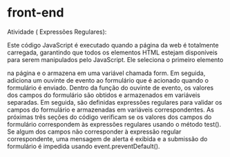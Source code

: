 # front-end
Atividade ( Expressões Regulares):

Este código JavaScript é executado quando a página da web é totalmente carregada, garantindo que todos os elementos HTML estejam disponíveis para serem manipulados pelo JavaScript.
Ele seleciona o primeiro elemento <form> na página e o armazena em uma variável chamada form. Em seguida, adiciona um ouvinte de evento ao formulário que é acionado quando o formulário é enviado.
Dentro da função do ouvinte de evento, os valores dos campos do formulário são obtidos e armazenados em variáveis separadas. Em seguida, são definidas expressões regulares para validar os campos do formulário e armazenadas em variáveis correspondentes.
As próximas três seções do código verificam se os valores dos campos do formulário correspondem às expressões regulares usando o método test(). Se algum dos campos não corresponder à expressão regular correspondente, uma mensagem de alerta é exibida e a submissão do formulário é impedida usando event.preventDefault().
